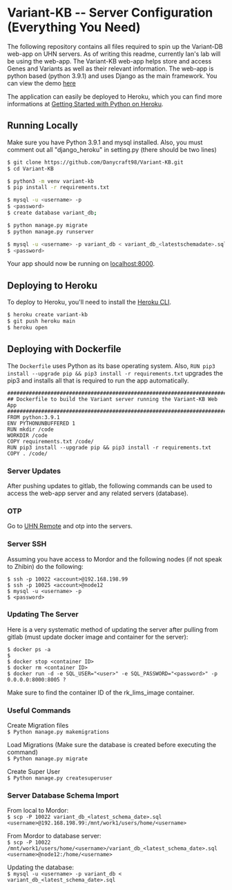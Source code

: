 # Variant-KB -- Server Configuration (Everything You Need)

The following repository contains all files required to spin up the Variant-DB web-app on UHN servers. As of writing this readme, currently Ian's lab will
be using the web-app. The Variant-KB web-app helps store and access Genes and Variants as well as their relevant information. The web-app is python based (python 3.9.1) and uses Django as the main framework. You can view the demo [here](https://variant-kb.herokuapp.com/)<br/>

The application can easily be deployed to Heroku, which you can find more informations at [Getting Started with Python on Heroku](https://devcenter.heroku.com/articles/getting-started-with-python).

## Running Locally

Make sure you have Python 3.9.1 and mysql installed. Also, you must comment out all "django_heroku" in setting.py (there should be two lines)

```sh
$ git clone https://github.com/Danycraft98/Variant-KB.git
$ cd Variant-KB

$ python3 -m venv variant-kb
$ pip install -r requirements.txt

$ mysql -u <username> -p
$ <password>
$ create database variant_db;

$ python manage.py migrate
$ python manage.py runserver

$ mysql -u <username> -p variant_db < variant_db_<latestschemadate>.sql
$ <password>
```

Your app should now be running on [localhost:8000](http://localhost:8000/).

## Deploying to Heroku

To deploy to Heroku, you'll need to install the [Heroku CLI](https://devcenter.heroku.com/articles/heroku-cli).

```sh
$ heroku create variant-kb
$ git push heroku main
$ heroku open
```

## Deploying with Dockerfile

The ```Dockerfile``` uses Python as its base operating system. Also, ```RUN pip3 install --upgrade pip && pip3 install -r requirements.txt``` upgrades the pip3 and installs all that is required to run the app automatically.

```
###############################################################################
## Dockerfile to build the Variant server running the Variant-KB Web App
###############################################################################
FROM python:3.9.1
ENV PYTHONUNBUFFERED 1
RUN mkdir /code
WORKDIR /code
COPY requirements.txt /code/
RUN pip3 install --upgrade pip && pip3 install -r requirements.txt
COPY . /code/
```

### Server Updates
After pushing updates to gitlab, the following commands can be used to access
the web-app server and any related servers (database).

### OTP
Go to [UHN Remote](http://www.uhnresearch.ca/remote) and otp into the servers.

### Server SSH
Assuming you have access to Mordor and the following nodes (if not speak to Zhibin) do the following:

```
$ ssh -p 10022 <account>@192.168.198.99 
$ ssh -p 10025 <account>@node12
$ mysql -u <username> -p
$ <password>
```

### Updating The Server

Here is a very systematic method of updating the server after pulling from gitlab (must update docker image and container for the server):
```
$ docker ps -a
$ 
$ docker stop <container ID>
$ docker rm <container ID>
$ docker run -d -e SQL_USER="<user>" -e SQL_PASSWORD="<password>" -p 0.0.0.0:8000:8005 ?
```

Make sure to find the container ID of the rk_lims_image container.

### Useful Commands

Create Migration files<br/>
`$ Python manage.py makemigrations`

Load Migrations (Make sure the database is created before executing the command)<br/>
`$ Python manage.py migrate`

Create Super User<br/>
`$ Python manage.py createsuperuser`

### Server Database Schema Import
From local to Mordor:<br/>
`$ scp -P 10022 variant_db_<latest_schema_date>.sql <username>@192.168.198.99:/mnt/work1/users/home/<username>`

From Mordor to database server:<br/>
`$ scp -P 10022 /mnt/work1/users/home/<username>/variant_db_<latest_schema_date>.sql <username>@node12:/home/<username>`

Updating the database:<br/>
`$ mysql -u <username> -p variant_db < variant_db_<latest_schema_date>.sql`
